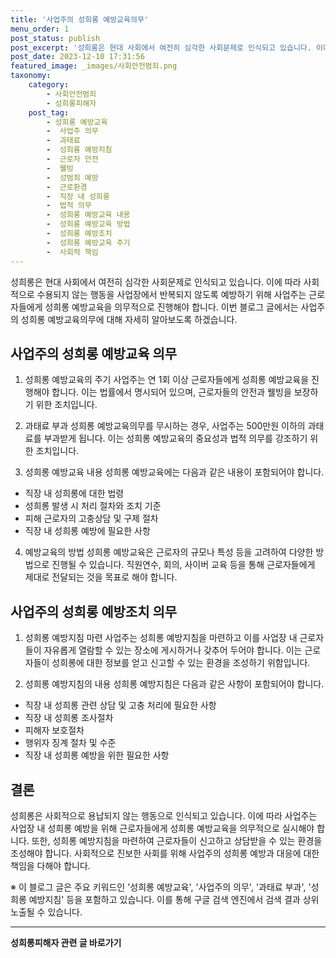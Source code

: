 ```yaml
---
title: '사업주의 성희롱 예방교육의무'
menu_order: 1
post_status: publish
post_excerpt: '성희롱은 현대 사회에서 여전히 심각한 사회문제로 인식되고 있습니다. 이에 따라 사회적으로 수용되지 않는 행동을 사업장에서 반복되지 않도록 예방하기 위해 사업주는 근로자들에게 성희롱 예방교육을 의무적으로 진행해야 합니다. 이번 블로그 글에서는 사업주의 성희롱 예방교육의무에 대해 자세히 알아보도록 하겠습니다.'
post_date: 2023-12-10 17:31:56
featured_image: _images/사회안전범죄.png
taxonomy:
    category:
        - 사회안전범죄
        - 성희롱피해자
    post_tag:
        - 성희롱 예방교육
        -  사업주 의무
        -  과태료
        -  성희롱 예방지침
        -  근로자 안전
        -  웰빙
        -  성범죄 예방
        -  근로환경
        -  직장 내 성희롱
        -  법적 의무
        -  성희롱 예방교육 내용
        -  성희롱 예방교육 방법
        -  성희롱 예방조치
        -  성희롱 예방교육 주기
        -  사회적 책임
---
```



성희롱은 현대 사회에서 여전히 심각한 사회문제로 인식되고 있습니다. 이에 따라 사회적으로 수용되지 않는 행동을 사업장에서 반복되지 않도록 예방하기 위해 사업주는 근로자들에게 성희롱 예방교육을 의무적으로 진행해야 합니다. 이번 블로그 글에서는 사업주의 성희롱 예방교육의무에 대해 자세히 알아보도록 하겠습니다.

## 사업주의 성희롱 예방교육 의무

1. 성희롱 예방교육의 주기
사업주는 연 1회 이상 근로자들에게 성희롱 예방교육을 진행해야 합니다. 이는 법률에서 명시되어 있으며, 근로자들의 안전과 웰빙을 보장하기 위한 조치입니다.

2. 과태료 부과
성희롱 예방교육의무를 무시하는 경우, 사업주는 500만원 이하의 과태료를 부과받게 됩니다. 이는 성희롱 예방교육의 중요성과 법적 의무를 강조하기 위한 조치입니다.

3. 성희롱 예방교육 내용
성희롱 예방교육에는 다음과 같은 내용이 포함되어야 합니다.
- 직장 내 성희롱에 대한 법령
- 성희롱 발생 시 처리 절차와 조치 기준
- 피해 근로자의 고충상담 및 구제 절차
- 직장 내 성희롱 예방에 필요한 사항

4. 예방교육의 방법
성희롱 예방교육은 근로자의 규모나 특성 등을 고려하여 다양한 방법으로 진행될 수 있습니다. 직원연수, 회의, 사이버 교육 등을 통해 근로자들에게 제대로 전달되는 것을 목표로 해야 합니다.

## 사업주의 성희롱 예방조치 의무

1. 성희롱 예방지침 마련
사업주는 성희롱 예방지침을 마련하고 이를 사업장 내 근로자들이 자유롭게 열람할 수 있는 장소에 게시하거나 갖추어 두어야 합니다. 이는 근로자들이 성희롱에 대한 정보를 얻고 신고할 수 있는 환경을 조성하기 위함입니다.

2. 성희롱 예방지침의 내용
성희롱 예방지침은 다음과 같은 사항이 포함되어야 합니다.
- 직장 내 성희롱 관련 상담 및 고충 처리에 필요한 사항
- 직장 내 성희롱 조사절차
- 피해자 보호절차
- 행위자 징계 절차 및 수준
- 직장 내 성희롱 예방을 위한 필요한 사항

## 결론

성희롱은 사회적으로 용납되지 않는 행동으로 인식되고 있습니다. 이에 따라 사업주는 사업장 내 성희롱 예방을 위해 근로자들에게 성희롱 예방교육을 의무적으로 실시해야 합니다. 또한, 성희롱 예방지침을 마련하여 근로자들이 신고하고 상담받을 수 있는 환경을 조성해야 합니다. 사회적으로 진보한 사회를 위해 사업주의 성희롱 예방과 대응에 대한 책임을 다해야 합니다.

※ 이 블로그 글은 주요 키워드인 '성희롱 예방교육', '사업주의 의무', '과태료 부과', '성희롱 예방지침' 등을 포함하고 있습니다. 이를 통해 구글 검색 엔진에서 검색 결과 상위 노출될 수 있습니다.
<!-- wp:separator -->
<hr class="wp-block-separator has-alpha-channel-opacity"/>
<!-- /wp:separator -->

<!-- wp:group {"backgroundColor":"base","layout":{"type":"constrained"}} -->
<div class="wp-block-group has-base-background-color has-background"><!-- wp:paragraph {"align":"center","fontSize":"medium"} -->
<p class="has-text-align-center has-large-font-size"><strong>성희롱피해자 관련 글 바로가기</strong></p>
<!-- /wp:paragraph -->


<!-- wp:latest-posts
{"categories":[{"id":30947,"count":19,"description":"","link":"https://uknowlaw.com/category/%ec%84%b1%ed%9d%ac%eb%a1%b1%ed%94%bc%ed%95%b4%ec%9e%90/","name":"성희롱피해자","slug":"성희롱피해자","taxonomy":"category","parent":0,"meta":[],"_links":{"self":[{"href":"https://uknowlaw.com/wp-json/wp/v2/categories/30947"}],"collection":[{"href":"https://uknowlaw.com/wp-json/wp/v2/categories"}],"about":[{"href":"https://uknowlaw.com/wp-json/wp/v2/taxonomies/category"}],"wp:post_type":[{"href":"https://uknowlaw.com/wp-json/wp/v2/posts?categories=30947"}],"curies":[{"name":"wp","href":"https://api.w.org/{rel}","templated":true}]}}],"postsToShow":100,"excerptLength":28,"postLayout":"grid","columns":2,"featuredImageAlign":"left","featuredImageSizeSlug":"large","fontSize":"small"} /--></div>
<!-- /wp:group -->